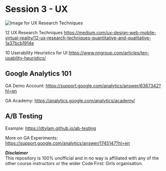 # Session 3 - UX

![Image for UX Research Techniques](https://cdn-images-1.medium.com/max/1600/1*6Tf04XcY8lrecPdOJ7KC0Q.png)

12 UX Research Techniques
https://medium.com/ux-design-web-mobile-virtual-reality/12-ux-research-techniques-quantitative-and-qualitative-1a37bcb1914e

10 Userability Heuristics for UI
https://www.nngroup.com/articles/ten-usability-heuristics/

## Google Analytics 101

GA Demo Account:
https://support.google.com/analytics/answer/6367342?hl=en

GA Academy:
https://analytics.google.com/analytics/academy/

## A/B Testing

Example: https://dtylam.github.io/ab-testing

More on GA Experiments:
https://support.google.com/analytics/answer/1745147?hl=en

**_Disclaimer_**  
This repository is 100% unofficial and in no way is affiliated with any of the other course instructors or the wider Code First: Girls organisation.
